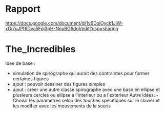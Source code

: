 # Rapport 
https://docs.google.com/document/d/1v6DojOyck1JiW-xOi7uJPf6Dva5Fpj3pH-NnuBG6dqI/edit?usp=sharing

# The_Incredibles

Idee de base :

- simulation de spirographe qui aurait des contraintes pour former certaines figures
- ajout : pouvoir dessiner des figures simples
- ajout : créer une autre classe spirographe avec une base en ellipse et plusieurs cercles ou ellipse a l'interieur ou a l'exterieur
Autre idées:
-Choisir les paramètres selon des touches spécifiques sur le clavier et les modifier avec les mouvements de la souris
